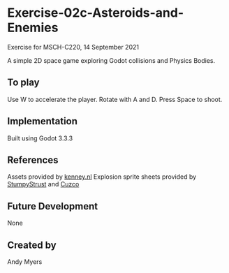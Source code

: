 # Exercise-02c-Asteroids-and-Enemies
Exercise for MSCH-C220, 14 September 2021

A simple 2D space game exploring Godot collisions and Physics Bodies.

## To play
Use W to accelerate the player. Rotate with A and D. Press Space to shoot.

## Implementation
Built using Godot 3.3.3

## References
Assets provided by [kenney.nl](https://kenney.nl/assets/simple-space)
Explosion sprite sheets provided by [StumpyStrust](https://opengameart.org/content/explosion-sheet) and [Cuzco](https://opengameart.org/content/explosion)

## Future Development
None

## Created by 
Andy Myers 
